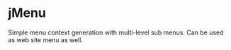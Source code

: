 jMenu
======

Simple menu context generation with multi-level sub menus. Can be used as web site menu as well.

